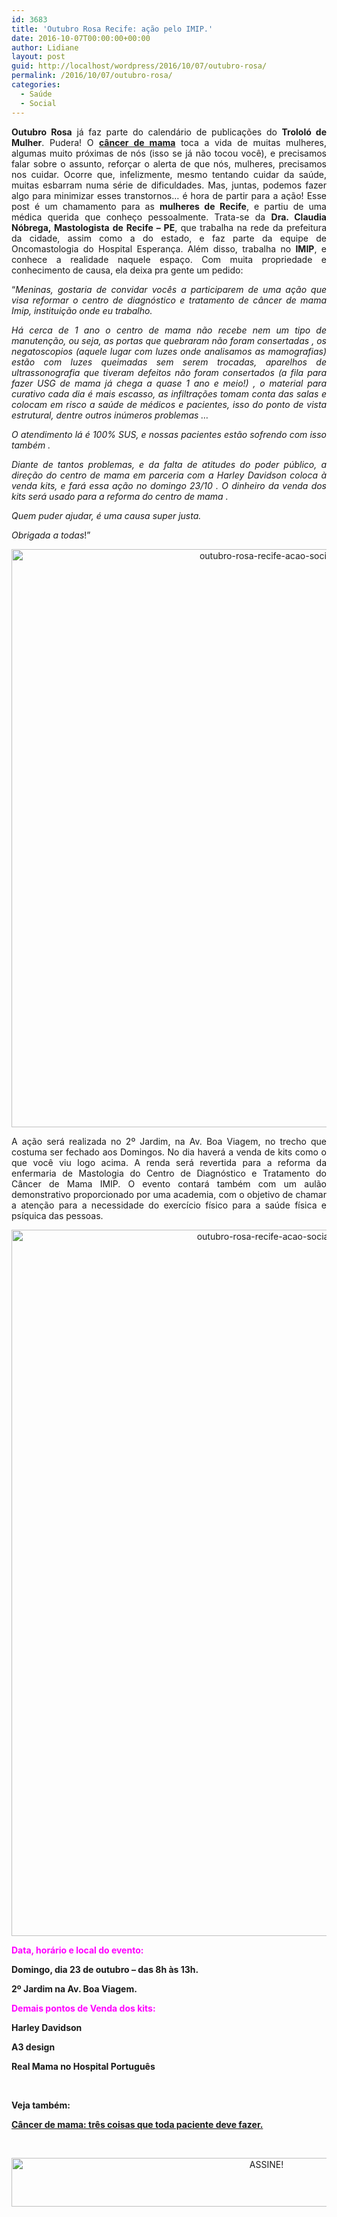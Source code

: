 ```yaml
---
id: 3683
title: 'Outubro Rosa Recife: ação pelo IMIP.'
date: 2016-10-07T00:00:00+00:00
author: Lidiane
layout: post
guid: http://localhost/wordpress/2016/10/07/outubro-rosa/
permalink: /2016/10/07/outubro-rosa/
categories:
  - Saúde
  - Social
---
```

<p align="justify">
  <strong>Outubro Rosa</strong> já faz parte do calendário de publicações do <strong>Trololó de Mulher</strong>. Pudera! O <strong><a href="http://www.trololodemulher.com.br/2015/10/23/cancer-de-mama-4/" target="_blank">câncer de mama</a></strong> toca a vida de muitas mulheres, algumas muito próximas de nós (isso se já não tocou você), e precisamos falar sobre o assunto, reforçar o alerta de que nós, mulheres, precisamos nos cuidar. Ocorre que, infelizmente, mesmo tentando cuidar da saúde, muitas esbarram numa série de dificuldades. Mas, juntas, podemos fazer algo para minimizar esses transtornos… é hora de partir para a ação! Esse post é um chamamento para as <strong>mulheres de Recife</strong>, e partiu de uma médica querida que conheço pessoalmente. Trata-se da <strong>Dra. Claudia Nóbrega, Mastologista de Recife &#8211; PE</strong>, que trabalha na rede da prefeitura da cidade, assim como a do estado, e faz parte da equipe de Oncomastologia do Hospital Esperança. Além disso, trabalha no <strong>IMIP</strong>, e conhece a realidade naquele espaço. Com muita propriedade e conhecimento de causa, ela deixa pra gente um pedido:
</p>

<p align="justify">
  “<em>Meninas, gostaria de convidar vocês a participarem de uma ação que visa reformar o centro de diagnóstico e tratamento de câncer de mama Imip, instituição onde eu trabalho.</em>
</p>

<p align="justify">
  <em>Há cerca de 1 ano o centro de mama não recebe nem um tipo de manutenção, ou seja, as portas que quebraram não foram consertadas , os negatoscopios (aquele lugar com luzes onde analisamos as mamografias) estão com luzes queimadas sem serem trocadas, aparelhos de ultrassonografia que tiveram defeitos não foram consertados (a fila para fazer USG de mama já chega a quase 1 ano e meio!) , o material para curativo cada dia é mais escasso, as infiltrações tomam conta das salas e colocam em risco a saúde de médicos e pacientes, isso do ponto de vista estrutural, dentre outros inúmeros problemas &#8230;</em>
</p>

<p align="justify">
  <em>O atendimento lá é 100% SUS, e nossas pacientes estão sofrendo com isso também .</em>
</p>

<p align="justify">
  <em>Diante de tantos problemas, e da falta de atitudes do poder público, a direção do centro de mama em parceria com a Harley Davidson coloca à venda kits, e fará essa ação no domingo 23/10 . O dinheiro da venda dos kits será usado para a reforma do centro de mama .</em>
</p>

<p align="justify">
  <em>Quem puder ajudar, é uma causa super justa.</em>
</p>

<p align="justify">
  <em>Obrigada a todas</em>!”
</p>

<p align="center">
  <img class="alignnone size-full wp-image-13068" src="http://www.trololodemulher.com.br/blog/wp-content/uploads/2016/10/OUTUBRO-ROSA-RECIFE-ACAO-SOCIAL.jpg" alt="outubro-rosa-recife-acao-social" width="800" height="925" />
</p>

<p align="justify">
  A ação será realizada no 2º Jardim, na Av. Boa Viagem, no trecho que costuma ser fechado aos Domingos. No dia haverá a venda de kits como o que você viu logo acima. A renda será revertida para a reforma da enfermaria de Mastologia do Centro de Diagnóstico e Tratamento do Câncer de Mama IMIP. O evento contará também com um aulão demonstrativo proporcionado por uma academia, com o objetivo de chamar a atenção para a necessidade do exercício físico para a saúde física e psíquica das pessoas.
</p>

<p align="center">
  <img class="alignnone size-full wp-image-13069" src="http://www.trololodemulher.com.br/blog/wp-content/uploads/2016/10/OUTUBRO-ROSA-RECIFE-ACAO-SOCIAL2.jpg" alt="outubro-rosa-recife-acao-social2" width="800" height="1130" />
</p>

<p align="justify">
  <span style="color: #ff00ff;"><strong>Data, horário e local do evento:</strong></span>
</p>

<p align="justify">
  <strong>Domingo, dia 23 de outubro &#8211; das 8h às 13h.</strong>
</p>

<p align="justify">
  <strong>2º Jardim na Av. Boa Viagem.</strong>
</p>

<p align="justify">
  <span style="color: #ff00ff;"><strong>Demais pontos de Venda dos kits:</strong></span>
</p>

**Harley Davidson**

**A3 design**

**Real Mama no Hospital Português**

&nbsp;

**Veja também:**

<a href="http://www.trololodemulher.com.br/2015/10/23/cancer-de-mama-4/" target="_blank"><strong>Câncer de mama: três coisas que toda paciente deve fazer.</strong></a>

&nbsp;

<p align="center">
  <a href="http://feedburner.google.com/fb/a/mailverify?uri=blogBichaFemea&loc=en_US" target="_blank"><img class="alignnone size-full wp-image-10439" src="http://www.trololodemulher.com.br/blog/wp-content/uploads/2014/09/ASSINE.png" alt="ASSINE!" width="800" height="78" /></a>
</p>

&nbsp;

&nbsp;